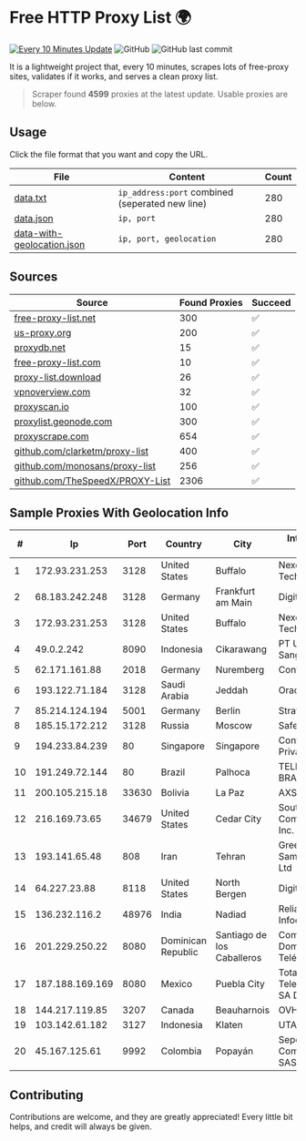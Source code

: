 
# Free HTTP Proxy List 🌍

[![Every 10 Minutes Update](https://github.com/mertguvencli/http-proxy-list/actions/workflows/main.yml/badge.svg?branch=main)](https://github.com/mertguvencli/http-proxy-list/actions/workflows/main.yml)
![GitHub](https://img.shields.io/github/license/mertguvencli/http-proxy-list)
![GitHub last commit](https://img.shields.io/github/last-commit/mertguvencli/http-proxy-list)

It is a lightweight project that, every 10 minutes, scrapes lots of free-proxy sites, validates if it works, and serves a clean proxy list.


> Scraper found **4599** proxies at the latest update. Usable proxies are below.

## Usage

Click the file format that you want and copy the URL.


|File|Content|Count|
|----|-------|-----|
|[data.txt](https://raw.githubusercontent.com/mertguvencli/http-proxy-list/main/proxy-list/data.txt)|`ip_address:port` combined (seperated new line)|280|
|[data.json](https://raw.githubusercontent.com/mertguvencli/http-proxy-list/main/proxy-list/data.json)|`ip, port`|280|
|[data-with-geolocation.json](https://raw.githubusercontent.com/mertguvencli/http-proxy-list/main/proxy-list/data-with-geolocation.json)|`ip, port, geolocation`|280|

## Sources

|Source|Found Proxies|Succeed|
|------|-------------|-------|
|[free-proxy-list.net](https://free-proxy-list.net)|300|✅|
|[us-proxy.org](https://www.us-proxy.org)|200|✅|
|[proxydb.net](http://proxydb.net)|15|✅|
|[free-proxy-list.com](https://free-proxy-list.com/?page=&port=&type%5B%5D=http&type%5B%5D=https&up_time=0&search=Search)|10|✅|
|[proxy-list.download](https://www.proxy-list.download/HTTP)|26|✅|
|[vpnoverview.com](https://vpnoverview.com/privacy/anonymous-browsing/free-proxy-servers)|32|✅|
|[proxyscan.io](https://www.proxyscan.io)|100|✅|
|[proxylist.geonode.com](https://proxylist.geonode.com/api/proxy-list?limit=300&page=1&sort_by=lastChecked&sort_type=desc&protocols=http,https)|300|✅|
|[proxyscrape.com](https://api.proxyscrape.com/v2/?request=displayproxies&protocol=http&timeout=10000&country=all&ssl=all&anonymity=all)|654|✅|
|[github.com/clarketm/proxy-list](https://raw.githubusercontent.com/clarketm/proxy-list/master/proxy-list-raw.txt)|400|✅|
|[github.com/monosans/proxy-list](https://raw.githubusercontent.com/monosans/proxy-list/main/proxies/http.txt)|256|✅|
|[github.com/TheSpeedX/PROXY-List](https://raw.githubusercontent.com/TheSpeedX/PROXY-List/master/http.txt)|2306|✅|


## Sample Proxies With Geolocation Info

|#|Ip|Port|Country|City|Internet Service Provider|
|-|--|----|-------|----|-------------------------|
|1|172.93.231.253|3128|United States|Buffalo|Nexeon Technologies, Inc.|
|2|68.183.242.248|3128|Germany|Frankfurt am Main|DigitalOcean, LLC|
|3|172.93.231.253|3128|United States|Buffalo|Nexeon Technologies, Inc.|
|4|49.0.2.242|8090|Indonesia|Cikarawang|PT Usaha Adi Sanggoro|
|5|62.171.161.88|2018|Germany|Nuremberg|Contabo GmbH|
|6|193.122.71.184|3128|Saudi Arabia|Jeddah|Oracle Corporation|
|7|85.214.124.194|5001|Germany|Berlin|Strato AG|
|8|185.15.172.212|3128|Russia|Moscow|SafeData LLC|
|9|194.233.84.239|80|Singapore|Singapore|Contabo Asia Private Limited|
|10|191.249.72.144|80|Brazil|Palhoca|TELEFÔNICA BRASIL S.A|
|11|200.105.215.18|33630|Bolivia|La Paz|AXS Bolivia S. A.|
|12|216.169.73.65|34679|United States|Cedar City|South Central Communications, Inc.|
|13|193.141.65.48|808|Iran|Tehran|Green Web Samaneh Novin Co Ltd|
|14|64.227.23.88|8118|United States|North Bergen|DigitalOcean, LLC|
|15|136.232.116.2|48976|India|Nadiad|Reliance Jio Infocomm Limited|
|16|201.229.250.22|8080|Dominican Republic|Santiago de los Caballeros|Compañía Dominicana de Teléfonos S. A.|
|17|187.188.169.169|8080|Mexico|Puebla City|Total Play Telecomunicaciones SA De CV|
|18|144.217.119.85|3207|Canada|Beauharnois|OVH Hosting|
|19|103.142.61.182|3127|Indonesia|Klaten|UTARAMEDIANET|
|20|45.167.125.61|9992|Colombia|Popayán|Sepcom Comunicaciones SAS|



## Contributing

Contributions are welcome, and they are greatly appreciated! Every
little bit helps, and credit will always be given.

